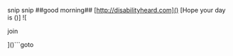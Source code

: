 snip
snip
##good morning##
[http://disabilityheard.com]()
[Hope your day is (![]())]
![

join




]()```goto


```
